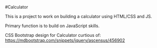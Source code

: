 #Calculator

This is a project to work on building a calculator using HTML/CSS and JS. 

Primary function is to build on JavaScript skills. 

CSS Bootstrap design for Calculator curtious of: https://mdbootstrap.com/snippets/jquery/ascensus/456902
